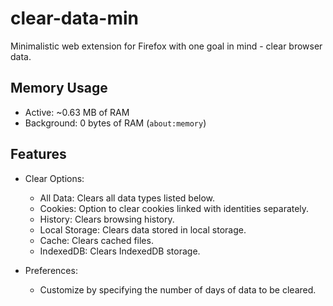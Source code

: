 # clear-data-min

Minimalistic web extension for Firefox with one goal in mind - clear browser data.

## Memory Usage
- Active: ~0.63 MB of RAM
- Background: 0 bytes of RAM
(`about:memory`)

## Features
- Clear Options:
    - All Data: Clears all data types listed below.
    - Cookies: Option to clear cookies linked with identities separately.
    - History: Clears browsing history.
    - Local Storage: Clears data stored in local storage.
    - Cache: Clears cached files.
    - IndexedDB: Clears IndexedDB storage.

- Preferences:
    - Customize by specifying the number of days of data to be cleared.
